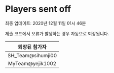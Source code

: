 # Players sent off
최종 업데이트: 2020년 12월 11일 01시 46분


제출 코드에서 오류가 발생하는 경우 자동으로 퇴장됩니다.


| 퇴장된 참가자 |
|:---:|
| SH_Team@sihumji00 |
| MyTeam@yejik1002 |